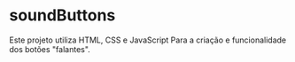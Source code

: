 # soundButtons
Este projeto utiliza HTML, CSS e JavaScript Para a criação e funcionalidade dos botões "falantes".
